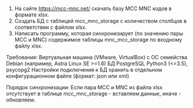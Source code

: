 1. На сайте https://mcc-mnc.net/ скачать базу MCC MNC кодов в формате xlsx. 
2. Создать БД с таблицей  mcc_mnc_storage с количеством столбцов в соответствии с файлом xlsx. 
3. Написать программу, которая синхронизирует (по значению пары  MCC и MNC) содержимое таблицы mnc_mcc_storage  по входному файлу xlsx. 

Требования:
Виртуальная машина (VMware, VirtualBox) с ОС семейства Debian (например, Astra Linux SE >=1.6) 
БД PostgreSQL
Python3 (<=3.5), psycopg2
Настройки подключения к БД хранить в отдельном конфигурационном файле (формат: json или xml) 

Порядок синхронизации:
Если пара MCC и MNC из файла xlsx отсутствует в таблице mcc_mnc_storage - вставляем данные, иначе - обновляем.

